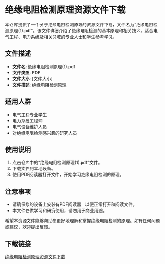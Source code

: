 # 绝缘电阻检测原理资源文件下载

本仓库提供了一个关于绝缘电阻检测原理的资源文件下载，文件名为“绝缘电阻检测原理(1).pdf”。该文件详细介绍了绝缘电阻检测的基本原理和相关技术，适合电气工程、电力系统及相关领域的专业人士和学生参考学习。

## 文件描述

- **文件名**: 绝缘电阻检测原理(1).pdf
- **文件类型**: PDF
- **文件大小**: [文件大小]
- **文件描述**: 绝缘电阻检测原理

## 适用人群

- 电气工程专业学生
- 电力系统工程师
- 电气设备维护人员
- 对绝缘电阻检测感兴趣的研究人员

## 使用说明

1. 点击仓库中的“绝缘电阻检测原理(1).pdf”文件。
2. 下载文件到本地设备。
3. 使用PDF阅读器打开文件，开始学习绝缘电阻检测的原理。

## 注意事项

- 请确保您的设备上安装有PDF阅读器，以便正常打开和阅读文件。
- 本文件仅供学习和研究使用，请勿用于商业用途。

希望本资源文件能够帮助您更好地理解和掌握绝缘电阻检测的原理。如有任何问题或建议，欢迎提出反馈。

## 下载链接

[绝缘电阻检测原理资源文件下载](https://pan.quark.cn/s/93a7987c05ae)